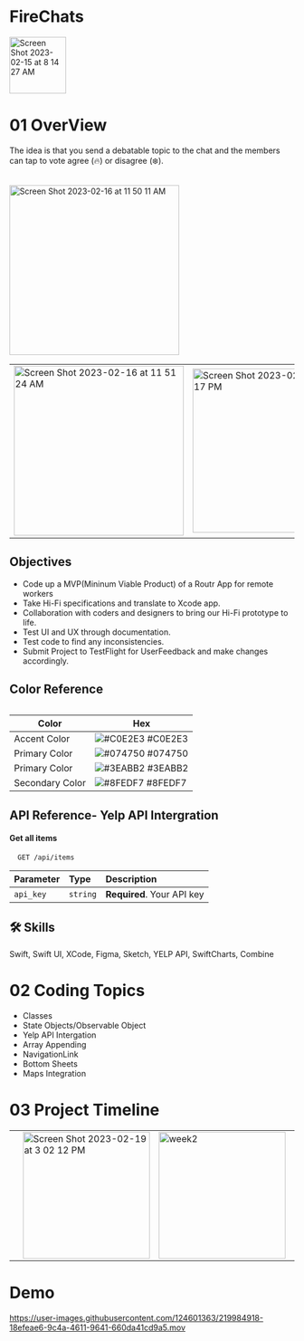 # FireChats
<img width="100" alt="Screen Shot 2023-02-15 at 8 14 27 AM" src="https://github.com/ngordon68/Challenge6/assets/102773701/a7e7b6bf-ce8b-45b7-83d7-3a1610ae1e5e.png">

# 01 OverView

The idea is that you send a debatable topic to the chat and the members can tap to vote agree (🔥) or disagree (❄️).   


## 
<img width="300px; height: 500px;" alt="Screen Shot 2023-02-16 at 11 50 11 AM" src="https://user-images.githubusercontent.com/124601363/219433319-6f2c39df-5b1c-45aa-a61e-9c4a8dc71baa.png">

<table>
 <tr>
  <td>
  <img width="300px; height: 500px;" alt="Screen Shot 2023-02-16 at 11 51 24 AM" src="https://user-images.githubusercontent.com/124601363/219971727-8d45fc51-7ff6-42ec-8c9a-7c7d0636b110.png">


  
  <td>
   
 <img width="290" alt="Screen Shot 2023-02-19 at 3 08 17 PM" src="https://user-images.githubusercontent.com/124601363/219972589-c770946f-b243-4135-81a8-61e6af5f70c8.png">


 
  <td>
  <tr>
  
   <table>
  



## Objectives 
- Code up a MVP(Mininum Viable Product) of a Routr App for remote workers
- Take Hi-Fi specifications and translate to Xcode app.
- Collaboration with coders and designers to bring our Hi-Fi prototype to life.
- Test UI and UX through documentation.
- Test code to find any inconsistencies.
- Submit Project to TestFlight for UserFeedback and make changes accordingly.

## Color Reference

| Color             | Hex                                                                |
| ----------------- | ------------------------------------------------------------------ |
| Accent Color | ![#C0E2E3](https://via.placeholder.com/10/C0E2E3?text=+) #C0E2E3 |
| Primary Color | ![#074750](https://via.placeholder.com/10/074750?text=+) #074750 |
| Primary Color | ![#3EABB2](https://via.placeholder.com/10/3EABB2?text=+) #3EABB2 |
| Secondary Color | ![#8FEDF7](https://via.placeholder.com/10/8FEDF7?text=+) #8FEDF7 |


## API Reference- Yelp API Intergration

#### Get all items

```http
  GET /api/items
```

| Parameter | Type     | Description                |
| :-------- | :------- | :------------------------- |
| `api_key` | `string` | **Required**. Your API key |



## 🛠 Skills
Swift, Swift UI, XCode, Figma, Sketch, YELP API, SwiftCharts, Combine



# 02 Coding Topics

- Classes
- State Objects/Observable Object
- Yelp API Intergation
- Array Appending
- NavigationLink
- Bottom Sheets
- Maps Integration


# 03 Project Timeline


 <table>
 <tr>
  <td>
 
   

  <td>
 <img width="224" alt="Screen Shot 2023-02-19 at 3 02 12 PM" src="https://user-images.githubusercontent.com/124601363/219972338-2c7dc4ab-676e-48dd-9e74-47b3210e9e2a.png">

   <td>
   
   <img width="224" alt="week2" src="https://user-images.githubusercontent.com/124601363/219970911-228e0e89-ecce-4af7-b2ec-d79adfcc28f3.png">

  <td>
  
  <td>
  <img width="224" alt="week3" src="https://user-images.githubusercontent.com/124601363/219971006-3d179f9d-5e97-44d3-b731-2ab86a9cd50d.png">


  <td>
  <tr>
   <table>   
    
    
   

# Demo
https://user-images.githubusercontent.com/124601363/219984918-18efeae6-9c4a-4611-9641-660da41cd9a5.mov
